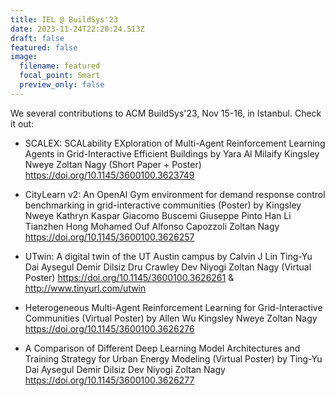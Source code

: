 ```yaml
---
title: IEL @ BuildSys'23
date: 2023-11-24T22:20:24.513Z
draft: false
featured: false
image:
  filename: featured
  focal_point: Smart
  preview_only: false
---
```

We several contributions to ACM BuildSys'23, Nov 15-16, in Istanbul. Check it out:

- SCALEX: SCALability EXploration of Multi-Agent Reinforcement Learning Agents in Grid-Interactive Efficient Buildings 
by Yara Al Milaify Kingsley Nweye Zoltan Nagy (Short Paper + Poster)
https://doi.org/10.1145/3600100.3623749

- CityLearn v2: An OpenAI Gym environment for demand response control benchmarking in grid-interactive communities (Poster)
by Kingsley Nweye Kathryn Kaspar Giacomo Buscemi Giuseppe Pinto Han Li Tianzhen Hong Mohamed Ouf Alfonso Capozzoli Zoltan Nagy
https://doi.org/10.1145/3600100.3626257

- UTwin: A digital twin of the UT Austin campus
by Calvin J Lin Ting-Yu Dai Aysegul Demir Dilsiz Dru Crawley Dev Niyogi Zoltan Nagy (Virtual Poster)
https://doi.org/10.1145/3600100.3626261 & http://www.tinyurl.com/utwin

- Heterogeneous Multi-Agent Reinforcement Learning for Grid-Interactive Communities (Virtual Poster)
by Allen Wu Kingsley Nweye Zoltan Nagy
https://doi.org/10.1145/3600100.3626276

- A Comparison of Different Deep Learning Model Architectures and Training Strategy for Urban Energy Modeling (Virtual Poster)
by Ting-Yu Dai Aysegul Demir Dilsiz Dev Niyogi Zoltan Nagy
https://doi.org/10.1145/3600100.3626277